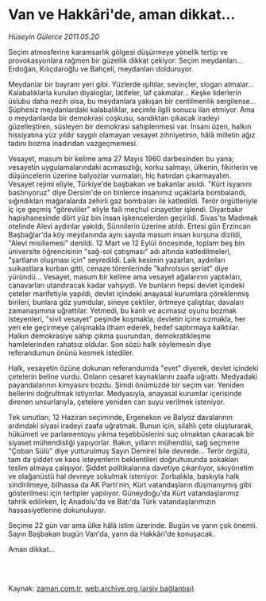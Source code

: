# Van ve Hakkâri'de, aman dikkat...

*Hüseyin Gülerce 2011.05.20*

<td class="columnist-detail">
<p>Seçim atmosferine karamsarlık gölgesi düşürmeye yönelik tertip ve provokasyonlara rağmen bir güzellik dikkat çekiyor: Seçim meydanları... Erdoğan, Kılıçdaroğlu ve Bahçeli, meydanları dolduruyor.</p>
<p>
<div id="haberMetinDiv">
<p>Meydanlar bir bayram yeri gibi. Yüzlerde ışıltılar, sevinçler, slogan atmalar... Kalabalıklarla kurulan diyaloglar, latifeler, laf çakmalar... Keşke liderlerin üslubu daha nezih olsa, bu meydanlara yakışan bir centilmenlik sergilense... Şüphesiz meydanlardaki kalabalıklar, seçimle ilgili sonucu ilan etmiyor. Ama o meydanlarda bir demokrasi coşkusu, sandıktan çıkacak iradeyi güzelleştiren, süsleyen bir demokrasi sahiplenmesi var. İnsanı üzen, halkın hissiyatına yüz yıldır saygılı olamayan vesayet zihniyetinin, hâlâ milletin ağız tadını bozma inadından vazgeçmemesi.
<p> Vesayet, masum bir kelime ama 27 Mayıs 1960 darbesinden bu yana; vesayetin uygulamalarındaki acımasızlığı, korku salmayı, ülkenin, fikirlerin ve düşüncelerin üzerine balyozlar vurmaları, hiç hatırdan çıkarmayalım. Vesayet rejimi eliyle, Türkiye'de başbakan ve bakanlar asıldı. "Kürt isyanını bastırıyoruz" diye Dersim'de on binlerce insanımız uçaklarla bombalandı, sığındıkları mağaralarda zehirli gaz bombaları ile katledildi. Terör örgütleriyle iç içe geçmiş "görevliler" eliyle faili meçhul cinayetler işlendi. Diyarbakır hapishanesinde dört yüz bin insan işkencelerden geçirildi. Sivas'ta Madımak otelinde Alevi aydınlar yakıldı, Sünnilerin üzerine atıldı. Ertesi gün Erzincan Başbağlar'da köy meydanında aynı sayıda masum insan kurşuna dizildi, "Alevi misillemesi" denildi. 12 Mart ve 12 Eylül öncesinde, toplam beş bin üniversite öğrencisinin "sağ-sol çatışması" adı altında katledilmeleri, "şartların oluşması için" seyredildi. Laik kesimin yazarları, aydınları suikastlara kurban gitti, cenaze törenlerinde "kahrolsun şeriat" diye yüründü... Vesayet, masum bir kelime ama vesayet ağalarının yaptıkları, canavarları utandıracak kadar vahşiydi. Ve bunların hepsi devlet içindeki çeteler marifetiyle yapıldı, devlet içindeki anayasal kurumlara çöreklenmiş birileri, bunlara göz yumdular, sineye çektiler, örtmeye çalıştılar, davaları zamanaşımına uğrattılar. Yetmedi, bu kanlı ve acımasız oyunu bozmak isteyenleri, "sivil vesayet" peşinde koşmakla, devletin içine sızmakla, her yeri ele geçirmeye çalışmakla itham ederek, hedef saptırmaya kalktılar. Halkın demokrasiye sahip çıkma şuurundan, demokratikleşme hamlelerinden rahatsız oldular. Son sözü halk söylemesin diye referandumun önünü kesmek istediler.
<p> Halk, vesayetin özüne dokunan referandumda "evet" diyerek, devlet içindeki çetelerin beline vurdu. Onların cesaret kaynaklarını zaafa uğrattı. Medyadaki payandalarının kimyasını bozdu. Şimdi önümüzde bir seçim var. Yeniden bellerini doğrultmak istiyorlar. Medyasıyla, anayasal kurumlar içerisinde direnen unsurlarıyla, çetelere yeniden can suyu verilmek isteniyor.
<p> Tek umutları, 12 Haziran seçiminde, Ergenekon ve Balyoz davalarının ardındaki siyasi iradeyi zaafa uğratmak. Bunun için, silahlı çete oluşturarak, hükümeti ve parlamentoyu yıkma teşebbüslerini suç olmaktan çıkaracak bir siyaset mühendisliği yapıyorlar. Bakın, yılların mühendisi, sağ seçmene "Çoban Sülü" diye yutturulmuş Sayın Demirel bile devrede... Terör örgütü, tam da şiddet ve kaos isteyenlerin beklentileri doğrultusunda sokakları teslim almaya çalışıyor. Şiddet politikalarına davetiye çıkarılıyor, sıkıyönetim ve olağanüstü hal devreye sokulmak isteniyor. Zorbalıkla, baskıyla halk sindirilmeye, bilhassa da AK Parti'nin, Kürt vatandaşların düşmanıymış gibi gösterilmesi için tertipler yapılıyor. Güneydoğu'da Kürt vatandaşlarımız tahrik edilirken, İç Anadolu'da ve Batı'da Türk vatandaşlarımızın hassasiyetlerine dokunuluyor.
<p> Seçime 22 gün var ama ülke hâlâ istim üzerinde. Bugün ve yarın çok önemli. Sayın Başbakan bugün Van'da, yarın da Hakkâri'de konuşacak.
<p> Aman dikkat... </p></p></p></p></p></p></div>
</p>


<p><br>
		 </br></p></td>

Kaynak: [zaman.com.tr](http://zaman.com.tr/yazar.do?yazino=1136420), [web.archive.org (arşiv bağlantısı)](http://web.archive.org/web/20110922224613/http://zaman.com.tr:80/yazar.do?yazino=1136420)
